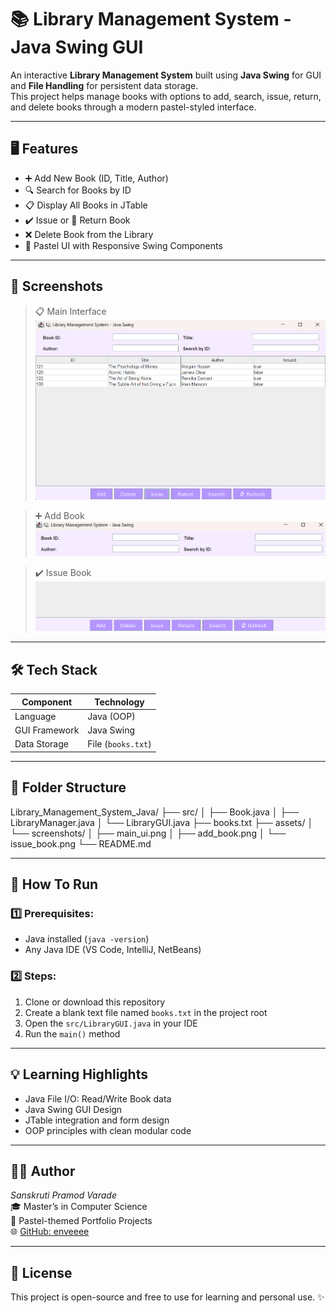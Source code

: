 # 📚 Library Management System - Java Swing GUI

An interactive **Library Management System** built using **Java Swing** for GUI and **File Handling** for persistent data storage.  
This project helps manage books with options to add, search, issue, return, and delete books through a modern pastel-styled interface.

---

## 🖥️ Features

- ➕ Add New Book (ID, Title, Author)
- 🔍 Search for Books by ID
- 📋 Display All Books in JTable
- ✔️ Issue or 🔄 Return Book
- ❌ Delete Book from the Library
- 🎨 Pastel UI with Responsive Swing Components

---

## 📸 Screenshots

> 📋 Main Interface  
![Main UI](assets/screenshots/main_ui.png)

> ➕ Add Book  
![Add Book](assets/screenshots/add_book.png)

> ✔️ Issue Book  
![Issue Book](assets/screenshots/issue_book.png)

---

## 🛠️ Tech Stack

| Component     | Technology        |
|---------------|-------------------|
| Language      | Java (OOP)         |
| GUI Framework | Java Swing         |
| Data Storage  | File (`books.txt`) |

---

## 📂 Folder Structure

Library_Management_System_Java/
├── src/
│ ├── Book.java
│ ├── LibraryManager.java
│ └── LibraryGUI.java
├── books.txt
├── assets/
│ └── screenshots/
│ ├── main_ui.png
│ ├── add_book.png
│ └── issue_book.png
└── README.md


---

## 🚀 How To Run

### 1️⃣ Prerequisites:
- Java installed (`java -version`)
- Any Java IDE (VS Code, IntelliJ, NetBeans)

### 2️⃣ Steps:

1. Clone or download this repository  
2. Create a blank text file named `books.txt` in the project root  
3. Open the `src/LibraryGUI.java` in your IDE  
4. Run the `main()` method

---

## 💡 Learning Highlights

- Java File I/O: Read/Write Book data
- Java Swing GUI Design
- JTable integration and form design
- OOP principles with clean modular code

---

## 👩‍💻 Author
*Sanskruti Pramod Varade*  
🎓 Master’s in Computer Science  
🌈 Pastel-themed Portfolio Projects  
🌐 [GitHub: enveeee](https://github.com/enveeee)

---

## 📌 License
This project is open-source and free to use for learning and personal use. ✨
